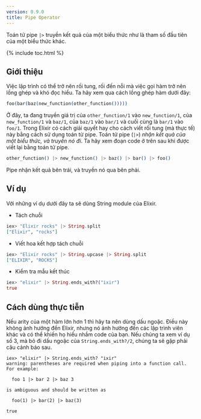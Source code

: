 ```yaml
---
version: 0.9.0
title: Pipe Operator
---
```


Toán tử pipe `|>` truyền kết quả của một biểu thức như là tham số đầu tiên của một biểu thức khác.

{% include toc.html %}

## Giới thiệu

Việc lập trình có thể trở nên rối tung, rối đến nỗi mà việc gọi hàm trở nên lồng ghép và khó đọc hiểu. Ta hãy xem qua cách lồng ghép hàm dưới đây:

```elixir
foo(bar(baz(new_function(other_function()))))
```

Ở đây, ta đang truyền giá trị của `other_function/1` vào `new_function/1`, của `new_function/1` và `baz/1`, của `baz/1` vào `bar/1` và cuối cùng là `bar/1` vào `foo/1`. Trong Elixir có cách giải quyết hay cho cách viết rối tung (mà thực tế) này bằng cách sử dụng toán từ pipe. Toán tử pipe (`|>`) *nhận kết quả của một biểu thức, và truyền nó đi*. Ta hãy xem đoạn code ở trên sau khi được viết lại bằng toán tử pipe.

```elixir
other_function() |> new_function() |> baz() |> bar() |> foo()
```

Pipe nhận kết quả bên trái, và truyền nó qua bên phải.

## Ví dụ

Với những ví dụ dưới đây ta sẽ dùng String module của Elixir.

- Tách chuỗi

```elixir
iex> "Elixir rocks" |> String.split
["Elixir", "rocks"]
```

- Viết hoa kết hợp tách chuỗi

```elixir
iex> "Elixir rocks" |> String.upcase |> String.split
["ELIXIR", "ROCKS"]
```

- Kiểm tra mẫu kết thúc

```elixir
iex> "elixir" |> String.ends_with?("ixir")
true
```

## Cách dùng thực tiễn

Nếu arity của một hàm lớn hơn 1 thì hãy ta nên dùng dấu ngoặc. Điều này không ảnh hướng đến Elixir, nhưng nó ảnh hưởng đến các lập trình viên khác và có thể khiến họ hiểu nhầm code của bạn. Nếu chúng ta xem ví dụ số 3, mà bỏ đi dấu ngoặc của `String.ends_with?/2`, chúng ta sẽ gặp phải câu cảnh báo sau.

```shell
iex> "elixir" |> String.ends_with? "ixir"
warning: parentheses are required when piping into a function call. For example:

  foo 1 |> bar 2 |> baz 3

is ambiguous and should be written as

  foo(1) |> bar(2) |> baz(3)

true
```
